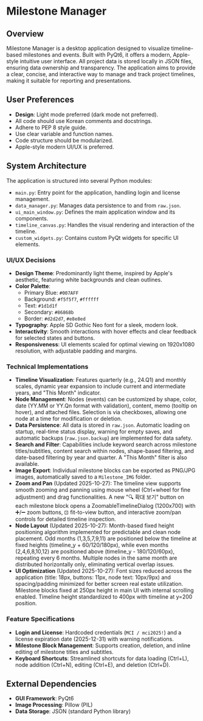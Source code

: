 # Milestone Manager

## Overview
Milestone Manager is a desktop application designed to visualize timeline-based milestones and events. Built with PyQt6, it offers a modern, Apple-style intuitive user interface. All project data is stored locally in JSON files, ensuring data ownership and transparency. The application aims to provide a clear, concise, and interactive way to manage and track project timelines, making it suitable for reporting and presentations.

## User Preferences
- **Design**: Light mode preferred (dark mode not preferred).
- All code should use Korean comments and docstrings.
- Adhere to PEP 8 style guide.
- Use clear variable and function names.
- Code structure should be modularized.
- Apple-style modern UI/UX is preferred.

## System Architecture
The application is structured into several Python modules:
- `main.py`: Entry point for the application, handling login and license management.
- `data_manager.py`: Manages data persistence to and from `raw.json`.
- `ui_main_window.py`: Defines the main application window and its components.
- `timeline_canvas.py`: Handles the visual rendering and interaction of the timeline.
- `custom_widgets.py`: Contains custom PyQt widgets for specific UI elements.

### UI/UX Decisions
- **Design Theme**: Predominantly light theme, inspired by Apple's aesthetic, featuring white backgrounds and clean outlines.
- **Color Palette**:
    - Primary Blue: `#007AFF`
    - Background: `#f5f5f7`, `#ffffff`
    - Text: `#1d1d1f`
    - Secondary: `#86868b`
    - Border: `#d2d2d7`, `#e8e8ed`
- **Typography**: Apple SD Gothic Neo font for a sleek, modern look.
- **Interactivity**: Smooth interactions with hover effects and clear feedback for selected states and buttons.
- **Responsiveness**: UI elements scaled for optimal viewing on 1920x1080 resolution, with adjustable padding and margins.

### Technical Implementations
- **Timeline Visualization**: Features quarterly (e.g., 24.Q1) and monthly scales, dynamic year expansion to include current and intermediate years, and "This Month" indicator.
- **Node Management**: Nodes (events) can be customized by shape, color, date (YY.MM or YY.Qn format with validation), content, memo (tooltip on hover), and attached files. Selection is via checkboxes, allowing one node at a time for modification or deletion.
- **Data Persistence**: All data is stored in `raw.json`. Automatic loading on startup, real-time status display, warning for empty saves, and automatic backups (`raw.json.backup`) are implemented for data safety.
- **Search and Filter**: Capabilities include keyword search across milestone titles/subtitles, content search within nodes, shape-based filtering, and date-based filtering by year and quarter. A "This Month" filter is also available.
- **Image Export**: Individual milestone blocks can be exported as PNG/JPG images, automatically saved to a `Milestone_IMG` folder.
- **Zoom and Pan** (Updated 2025-10-27): The timeline view supports smooth zooming and panning using mouse wheel (Ctrl+wheel for fine adjustment) and drag functionalities. A new "🔍 확대 보기" button on each milestone block opens a ZoomableTimelineDialog (1200x700) with ➕/➖ zoom buttons, ⊡ fit-to-view button, and interactive zoom/pan controls for detailed timeline inspection.
- **Node Layout** (Updated 2025-10-27): Month-based fixed height positioning algorithm implemented for predictable and clean node placement. Odd months (1,3,5,7,9,11) are positioned below the timeline at fixed heights (timeline_y + 60/120/180px), while even months (2,4,6,8,10,12) are positioned above (timeline_y - 180/120/60px), repeating every 6 months. Multiple nodes in the same month are distributed horizontally only, eliminating vertical overlap issues.
- **UI Optimization** (Updated 2025-10-27): Font sizes reduced across the application (title: 18px, buttons: 11px, node text: 10px/9px) and spacing/padding minimized for better screen real estate utilization. Milestone blocks fixed at 250px height in main UI with internal scrolling enabled. Timeline height standardized to 400px with timeline at y=200 position.

### Feature Specifications
- **Login and License**: Hardcoded credentials (`MCI / mci2025!`) and a license expiration date (2025-12-31) with warning notifications.
- **Milestone Block Management**: Supports creation, deletion, and inline editing of milestone titles and subtitles.
- **Keyboard Shortcuts**: Streamlined shortcuts for data loading (Ctrl+L), node addition (Ctrl+N), editing (Ctrl+E), and deletion (Ctrl+D).

## External Dependencies
- **GUI Framework**: PyQt6
- **Image Processing**: Pillow (PIL)
- **Data Storage**: JSON (standard Python library)